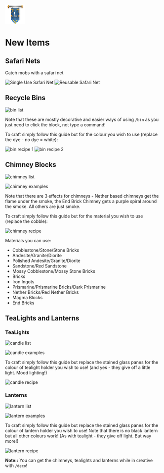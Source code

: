 ![ribbon](L-ribbon.png) 

# New Items

## Safari Nets

Catch mobs with a safari net

![Single Use Safari Net](http://minecraftrecipedesigner.com/creations/234232.png)
![Reusable Safari Net](http://minecraftrecipedesigner.com/creations/234233.png)


## Recycle Bins

![bin list](https://i.gyazo.com/4b560879b91f3e653c46d1d6626ddcb0.png)

Note that these are mostly decorative and easier ways of using `/bin` as you just need to click the block, not type a command!

To craft simply follow this guide but for the colour you wish to use (replace the dye - no dye = white):

![bin recipe 1](http://minecraftrecipedesigner.com/creations/235065.png)
![bin recipe 2](http://minecraftrecipedesigner.com/creations/235066.png)


## Chimney Blocks

![chimney list](https://i.gyazo.com/07ff03c8cc8bab741eacdb023f1a2bd5.png)

![chimney examples](https://i.gyazo.com/23e7c2ec050beb5111d547b8d1a3a2f7.png)

Note that there are 3 effects for chimneys - Nether based chimneys get the flame under the smoke, the End Brick Chimney gets a purple spiral around the smoke. All others are just smoke.

To craft simply follow this guide but for the material you wish to use (replace the cobble):

![chimney recipe](http://minecraftrecipedesigner.com/creations/234994.png)

Materials you can use:
- Cobblestone/Stone/Stone Bricks
- Andesite/Granite/Diorite
- Polished Andesite/Granite/Diorite
- Sandstone/Red Sandstone
- Mossy Cobblestone/Mossy Stone Bricks
- Bricks
- Iron Ingots
- Prismarine/Prismarine Bricks/Dark Prismarine
- Nether Bricks/Red Nether Bricks
- Magma Blocks
- End Bricks

## TeaLights and Lanterns

### TeaLights

![candle list](https://i.gyazo.com/5d977746cb1bdcf0afa92922d1bce9b9.png)

![candle examples](https://i.gyazo.com/d40868baa6136104da2a946c28d75ea6.png)

To craft simply follow this guide but replace the stained glass panes for the colour of tealight holder you wish to use! (and yes - they give off a little light. Mood lighting!)

![candle recipe](http://minecraftrecipedesigner.com/creations/235046.png)

### Lanterns

![lantern list](https://i.gyazo.com/1427eeba8fd91a23585afcaa535a1f4a.png)

![lantern examples](https://i.gyazo.com/21b7b037f1701075d0be566cd62c7edc.png)

To craft simply follow this guide but replace the stained glass panes for the colour of lantern holder you wish to use! Note that there is no black lantern but all other colours work! (As with tealight - they give off light. But way more!)

![lantern recipe](https://i.gyazo.com/3e9ce9638c8d40e2b2a9fa8552c21755.png)



**Note::** You can get the chimneys, tealights and lanterns while in creative with `/deco`!
